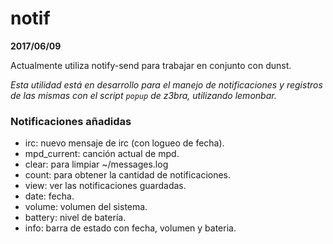 # notif

**2017/06/09**

Actualmente utiliza notify-send para trabajar en conjunto con dunst.

*Esta utilidad está en desarrollo para el manejo de notificaciones y registros de las mismas con el script `popup` de z3bra, utilizando lemonbar.*

### Notificaciones añadidas
- irc: nuevo mensaje de irc (con logueo de fecha).
- mpd_current: canción actual de mpd.
- clear: para limpiar ~/messages.log
- count: para obtener la cantidad de notificaciones.
- view: ver las notificaciones guardadas.
- date: fecha.
- volume: volumen del sistema.
- battery: nivel de batería.
- info: barra de estado con fecha, volumen y bateria.
